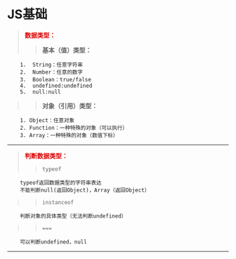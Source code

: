 # JS基础
> <font color="#dd0000">**数据类型：**</font>
> >**基本（值）类型：**
```
    1.  String：任意字符串
    2.  Number：任意的数字
    3.  Boolean：true/false
    4.  undefined:undefined
    5.  null:null
```
> > 
> > **对象（引用）类型：**
```
    1. Object：任意对象
    2. Function：一种特殊的对象（可以执行）
    3. Array：一种特殊的对象（数值下标）
```
---
>  <font color="#dd0000">**判断数据类型：**</font>
> > `typeof`
```
    typeof返回数据类型的字符串表达
    不能判断null(返回Object)，Array（返回Object）
```
> > `instanceof`
```
    判断对象的具体类型（无法判断undefined）
```
> > `===`
```
    可以判断undefined，null
```
---
 